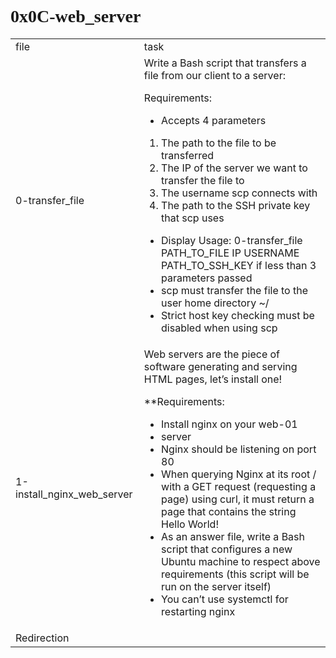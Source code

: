 <h1 style="font-family: Impact;">0x0C-web_server</h1>
<table>
<tr>
<td> file </td>
<td> task </td>
</tr>
<tr>
<td>0-transfer_file</td>
<td> Write a Bash script that transfers a file from our client to a server:

Requirements:

- Accepts 4 parameters
1. The path to the file to be transferred
2. The IP of the server we want to transfer the file to
3. The username scp connects with
4. The path to the SSH private key that scp uses
- Display Usage: 0-transfer_file PATH_TO_FILE IP USERNAME PATH_TO_SSH_KEY if less than 3 parameters passed
- scp must transfer the file to the user home directory ~/
- Strict host key checking must be disabled when using scp</td></tr>
<tr>
<td>
1-install_nginx_web_server</td>

<td>Web servers are the piece of software generating and serving HTML pages, let’s install one!

**Requirements:

- Install nginx on your web-01
- server
- Nginx should be listening on port 80
- When querying Nginx at its root / with a GET request (requesting a page) using curl, it must return a page that contains the string Hello World!
- As an answer file, write a Bash script that configures a new Ubuntu machine to respect above requirements 
 (this script will be run on the server itself)
- You can’t use systemctl for restarting nginx
</td></tr>
<tr>
<td>
 Redirection </td>
